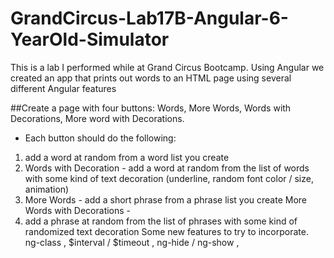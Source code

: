 # GrandCircus-Lab17B-Angular-6-YearOld-Simulator
This is a lab I performed while at Grand Circus Bootcamp. Using Angular we created an app that prints out words to an HTML page using several different Angular features

##Create a page with four buttons:
Words, More Words, Words with Decorations, More word with
Decorations.
- Each button should do the following:
1. add a word at random from a word list you create
2. Words with Decoration - add a word at random from the list of
words with some kind of text decoration (underline, random font
color / size, animation)
3. More Words - add a short phrase from a phrase list you create
More Words with Decorations - 
4. add a phrase at random from the
list of phrases with some kind of randomized text decoration
Some new features to try to incorporate.
ng-class , $interval / $timeout , ng-hide / ng-show ,
